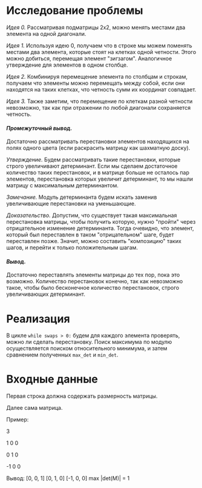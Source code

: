 # Исследование проблемы
_Идея 0._ Рассматривая подматрицы 2х2, можно менять местами два элемента на одной диагонали.

_Идея 1._ Используя идею 0, получаем что в строке мы можем поменять местами два элемента, которые стоят на клетках одной четности. Этого можно добиться, перемещая элемент "зигзагом". Аналогичное утверждение для элементов в одном столбце.

_Идея 2._ Комбинируя перемещение элемента по столбцам и строкам, получаем что элементы можно перемещать между собой, если они находятся на таких клетках, что четность сумм их координат совпадает.

_Идея 3._ Также заметим, что перемещение по клеткам разной четности невозможно, так как при отражении по любой диагонали сохраняется четность.

#### _Промежуточный вывод._
Достаточно рассматривать перестановки элементов находящихся на полях одного цвета (если раскрасить матрицу как шахматную доску).

_Утверждение._ Будем рассматривать такие перестановки, которые строго увеличивают детерминант. Если мы сделаем достаточное количество таких перестановок, и в матрице больше не осталось пар элементов, перестановка которых увеличит детерминант, то мы нашли матрицу с максимальным детерминантом.

_Замечание._ Модуль детерминанта будем искать заменив увеличивающие перестановки на уменьшающие.

_Доказательство._  Допустим, что существует такая максимальная перестановка матрицы, чтобы получить которую, нужно "пройти" через отрицательное изменение детерминанта. Тогда очевидно, что элемент, который был переставлен в таком "отрицательном" шаге, будет переставлен позже. Значит, можно составить "композицию" таких шагов, и перейти к только положительным шагам.

#### _Вывод._ 
Достаточно переставлять элементы матрицы до тех пор, пока это возможно. Количество перестановок конечно, так как невозможно такое, чтобы было бесконечное количество перестановок, строго увеличивающих детерминант.

# Реализация
В цикле `while swaps > 0:` будем для каждого элемента проверять, можно ли сделать перестановку. Поиск максимума по модулю осуществляется поиском относительного минимума, и затем сравнением полученных `max_det` и `min_det`.

# Входные данные
Первая строка должна содержать размерность матрицы.

Далее сама матрица.

Пример:

3

1 0 0

0 1 0

-1 0 0

Вывод:
[0, 0, 1]
[0, 1, 0]
[-1, 0, 0]
max |det(M)| =  1

